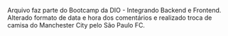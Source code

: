 Arquivo faz parte do Bootcamp da DIO - Integrando Backend e Frontend.
Alterado formato de data e hora dos comentários e realizado troca de camisa do Manchester City pelo São Paulo FC.
